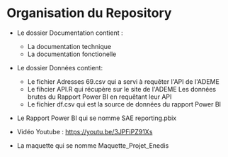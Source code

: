 # Organisation du Repository

- Le dossier Documentation contient :
  - La documentation technique
  - La documentation fonctionelle


- Le dossier Données contient:
  - Le fichier Adresses 69.csv qui a servi à requêter l'API de l'ADEME
  - Le fihcier API.R qui récupère sur le site de l'ADEME Les données brutes du Rapport Power BI en requêtant leur API
  - Le fichier df.csv qui est la source de données du rapport Power BI


- Le Rapport Power BI qui se nomme SAE reporting.pbix

- Vidéo Youtube : https://youtu.be/3JPFiPZ91Xs

- La maquette qui se nomme Maquette_Projet_Enedis
